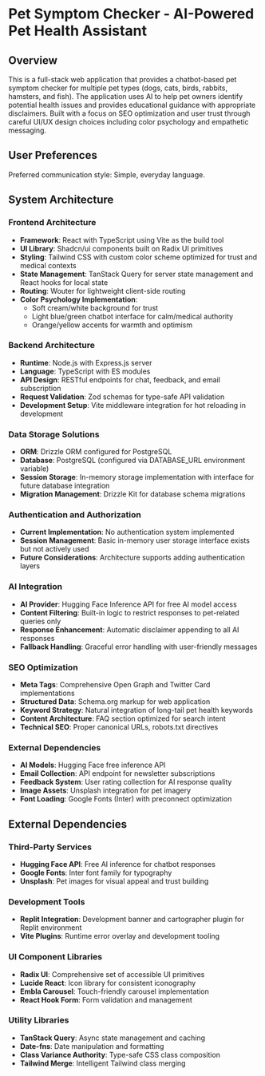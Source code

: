 # Pet Symptom Checker - AI-Powered Pet Health Assistant

## Overview

This is a full-stack web application that provides a chatbot-based pet symptom checker for multiple pet types (dogs, cats, birds, rabbits, hamsters, and fish). The application uses AI to help pet owners identify potential health issues and provides educational guidance with appropriate disclaimers. Built with a focus on SEO optimization and user trust through careful UI/UX design choices including color psychology and empathetic messaging.

## User Preferences

Preferred communication style: Simple, everyday language.

## System Architecture

### Frontend Architecture
- **Framework**: React with TypeScript using Vite as the build tool
- **UI Library**: Shadcn/ui components built on Radix UI primitives
- **Styling**: Tailwind CSS with custom color scheme optimized for trust and medical contexts
- **State Management**: TanStack Query for server state management and React hooks for local state
- **Routing**: Wouter for lightweight client-side routing
- **Color Psychology Implementation**: 
  - Soft cream/white background for trust
  - Light blue/green chatbot interface for calm/medical authority
  - Orange/yellow accents for warmth and optimism

### Backend Architecture
- **Runtime**: Node.js with Express.js server
- **Language**: TypeScript with ES modules
- **API Design**: RESTful endpoints for chat, feedback, and email subscription
- **Request Validation**: Zod schemas for type-safe API validation
- **Development Setup**: Vite middleware integration for hot reloading in development

### Data Storage Solutions
- **ORM**: Drizzle ORM configured for PostgreSQL
- **Database**: PostgreSQL (configured via DATABASE_URL environment variable)
- **Session Storage**: In-memory storage implementation with interface for future database integration
- **Migration Management**: Drizzle Kit for database schema migrations

### Authentication and Authorization
- **Current Implementation**: No authentication system implemented
- **Session Management**: Basic in-memory user storage interface exists but not actively used
- **Future Considerations**: Architecture supports adding authentication layers

### AI Integration
- **AI Provider**: Hugging Face Inference API for free AI model access
- **Content Filtering**: Built-in logic to restrict responses to pet-related queries only
- **Response Enhancement**: Automatic disclaimer appending to all AI responses
- **Fallback Handling**: Graceful error handling with user-friendly messages

### SEO Optimization
- **Meta Tags**: Comprehensive Open Graph and Twitter Card implementations
- **Structured Data**: Schema.org markup for web application
- **Keyword Strategy**: Natural integration of long-tail pet health keywords
- **Content Architecture**: FAQ section optimized for search intent
- **Technical SEO**: Proper canonical URLs, robots.txt directives

### External Dependencies
- **AI Models**: Hugging Face free inference API
- **Email Collection**: API endpoint for newsletter subscriptions
- **Feedback System**: User rating collection for AI response quality
- **Image Assets**: Unsplash integration for pet imagery
- **Font Loading**: Google Fonts (Inter) with preconnect optimization

## External Dependencies

### Third-Party Services
- **Hugging Face API**: Free AI inference for chatbot responses
- **Google Fonts**: Inter font family for typography
- **Unsplash**: Pet images for visual appeal and trust building

### Development Tools
- **Replit Integration**: Development banner and cartographer plugin for Replit environment
- **Vite Plugins**: Runtime error overlay and development tooling

### UI Component Libraries
- **Radix UI**: Comprehensive set of accessible UI primitives
- **Lucide React**: Icon library for consistent iconography
- **Embla Carousel**: Touch-friendly carousel implementation
- **React Hook Form**: Form validation and management

### Utility Libraries
- **TanStack Query**: Async state management and caching
- **Date-fns**: Date manipulation and formatting
- **Class Variance Authority**: Type-safe CSS class composition
- **Tailwind Merge**: Intelligent Tailwind class merging